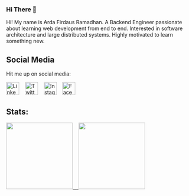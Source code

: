 ### Hi There 👋

Hi! My name is Arda Firdaus Ramadhan. A Backend Engineer passionate about learning web development from end to end. Interested in software architecture and large distributed systems. Highly motivated to learn something new.

## Social Media
Hit me up on social media:

<p>
  <a href="https://linkedin.com/in/ardafirdausr" target="_blank"><img width="35px" src="https://icons.veryicon.com/png/o/brands/logo-1/linkedin-box-fill-1.png" alt="LinkedIn" /></a>
  <span>&nbsp;&nbsp;</span>
  <a href="https://twitter.com/ardafirdausr" target="_blank"><img width="35px" src="https://icons.veryicon.com/png/o/brands/logo-1/twitter-fill-1.png" alt="Twitter" /></a>
  <span>&nbsp;&nbsp;</span>
  <a href="https://instagram.com/ardafirdausr" target="_blank"><img width="35px" src="https://icons.veryicon.com/png/o/brands/logo-1/instagram-fill-2.png" alt="Instagram" /></a>
  <span>&nbsp;&nbsp;</span>
  <a href="https://facebook.com/ardafirdausr" target="_blank"><img width="35px" src="https://icons.veryicon.com/png/o/brands/logo-1/facebook-fill-2.png" alt="Facebook" /></a>
</p>

## Stats:

<a href="https://github.com/ardafirdausr" target="_blank">
  <img height="180em" src="https://github-readme-stats-eight-theta.vercel.app/api?username=ardafirdausr&show_icons=true&theme=buefy&theme=transparent&include_all_commits=true&count_private=true"/>
  <span>&nbsp;&nbsp;</span>
  <img height="180em" src="https://github-readme-stats.vercel.app/api/top-langs/?username=ardafirdausr&include_all_commits=true&count_private=true&theme=transparent&layout=compact&hide=jupyter%20notebook,HTML,CSS,Blade" />
</a>
